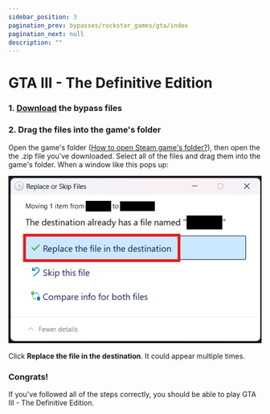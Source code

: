 ```yaml
---
sidebar_position: 3
pagination_prev: bypasses/rockstar_games/gta/index
pagination_next: null
description: ""
---
```


# GTA III - The Definitive Edition

### 1. [Download](https://i.sobakin.tech/api/files/download?objectName=cmh4y3oq40000pu09qh2eonah%2F1761923483387-g7CA4fvitcFu.zip) the bypass files

### 2. Drag the files into the game's folder
Open the game's folder ([How to open Steam game's folder?](/extras/opening_a_steam_games_folder)), then open the the .zip file you've downloaded. Select all of the files and drag them into the game's folder. When a window like this pops up:

![](../../images/c3956f7a-c018-448b-9e02-973d28ed04c0-1.png)

Click **Replace the file in the destination**. It could appear multiple times.

### Congrats!
If you've followed all of the steps correctly, you should be able to play GTA III - The Definitive Edition.
